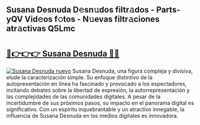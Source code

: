 ## Susana Desnuda D𝚎sn𝚞dos filtr𝚊dos - Parts-yQV Vid𝚎os f𝚘tos - N𝚞evas filtr𝚊ciones atr𝚊ctivas Q5Lmc

# <h2><a href="http://mb4tqp.tromn.icu/?c=Susana+Desnuda">🔗👉👉👉 Susana Desnuda 🔗🔗</a></h2>

[![Susana Desnuda nuevo](https://i.imgur.com/pEAQMta.gif)](http://mb4tqp.tromn.icu/?c=Susana+Desnuda)
Susana Desnuda, una figura compleja y divisiva, elude la caracterización simple. Su enfoque distintivo de la autopresentación en línea ha fascinado y provocado a los espectadores, incitando debates sobre la libertad de expresión, la autorrepresentación y las complejidades de las comunidades digitales. A pesar de la incertidumbre de sus próximos pasos, su impacto en el panorama digital es significativo. Con un espíritu inquebrantable y un atractivo innegable, la influencia de Susana Desnuda en los medios digitales es innovadora.
